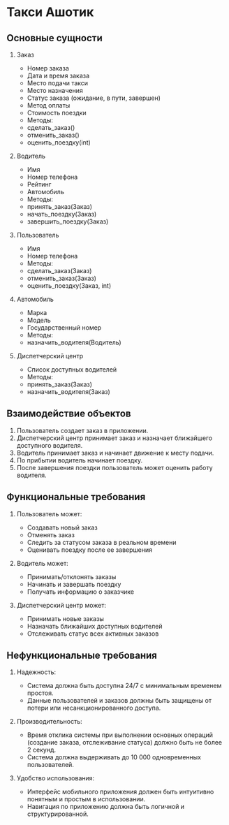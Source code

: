 # Такси Ашотик

## Основные сущности

1. Заказ
   - Номер заказа
   - Дата и время заказа
   - Место подачи такси
   - Место назначения
   - Статус заказа (ожидание, в пути, завершен)
   - Метод оплаты
   - Стоимость поездки
   - Методы:
   - сделать_заказ()
   - отменить_заказ()
   - оценить_поездку(int)

2. Водитель
   - Имя
   - Номер телефона
   - Рейтинг
   - Автомобиль
   - Методы:
   - принять_заказ(Заказ)
   - начать_поездку(Заказ)
   - завершить_поездку(Заказ)

3. Пользователь
   - Имя
   - Номер телефона
   - Методы:
   - сделать_заказ(Заказ)
   - отменить_заказ(Заказ)
   - оценить_поездку(Заказ, int)

4. Автомобиль
   - Марка
   - Модель
   - Государственный номер
   - Методы:
   - назначить_водителя(Водитель)

5. Диспетчерский центр
   - Список доступных водителей
   - Методы:
   - принять_заказ(Заказ)
   - назначить_водителя(Заказ)

## Взаимодействие объектов

1. Пользователь создает заказ в приложении.
2. Диспетчерский центр принимает заказ и назначает ближайшего доступного водителя.
3. Водитель принимает заказ и начинает движение к месту подачи.
4. По прибытии водитель начинает поездку.
5. После завершения поездки пользователь может оценить работу водителя.

## Функциональные требования

1. Пользователь может:
   - Создавать новый заказ
   - Отменять заказ
   - Следить за статусом заказа в реальном времени
   - Оценивать поездку после ее завершения

2. Водитель может:
   - Принимать/отклонять заказы
   - Начинать и завершать поездку
   - Получать информацию о заказчике

3. Диспетчерский центр может:
   - Принимать новые заказы
   - Назначать ближайших доступных водителей
   - Отслеживать статус всех активных заказов

## Нефункциональные требования

1. Надежность:
   - Система должна быть доступна 24/7 с минимальным временем простоя.
   - Данные пользователей и заказов должны быть защищены от потери или несанкционированного доступа.

2. Производительность:
   - Время отклика системы при выполнении основных операций (создание заказа, отслеживание статуса) должно быть не более 2 секунд.
   - Система должна выдерживать до 10 000 одновременных пользователей.

3. Удобство использования:
   - Интерфейс мобильного приложения должен быть интуитивно понятным и простым в использовании.
   - Навигация по приложению должна быть логичной и структурированной.
